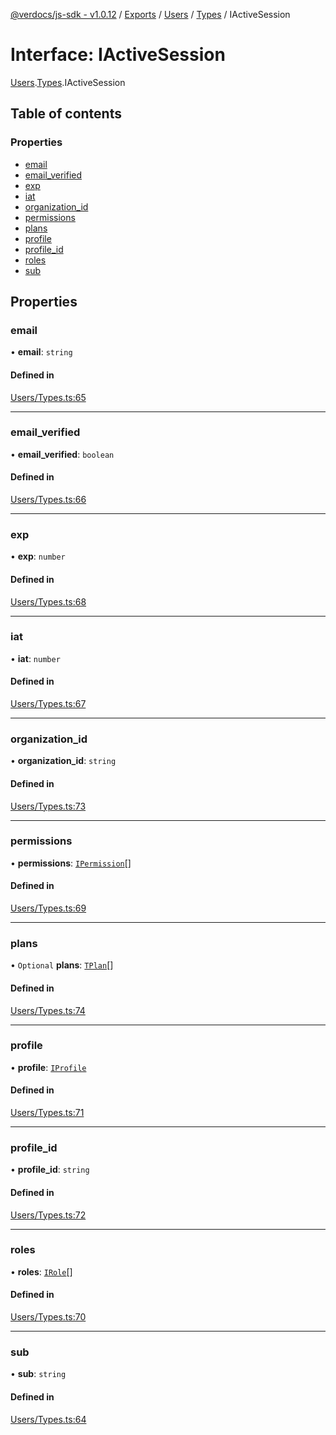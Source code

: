 [@verdocs/js-sdk - v1.0.12](../README.md) / [Exports](../modules.md) / [Users](../modules/Users.md) / [Types](../modules/Users.Types.md) / IActiveSession

# Interface: IActiveSession

[Users](../modules/Users.md).[Types](../modules/Users.Types.md).IActiveSession

## Table of contents

### Properties

- [email](Users.Types.IActiveSession.md#email)
- [email_verified](Users.Types.IActiveSession.md#email_verified)
- [exp](Users.Types.IActiveSession.md#exp)
- [iat](Users.Types.IActiveSession.md#iat)
- [organization_id](Users.Types.IActiveSession.md#organization_id)
- [permissions](Users.Types.IActiveSession.md#permissions)
- [plans](Users.Types.IActiveSession.md#plans)
- [profile](Users.Types.IActiveSession.md#profile)
- [profile_id](Users.Types.IActiveSession.md#profile_id)
- [roles](Users.Types.IActiveSession.md#roles)
- [sub](Users.Types.IActiveSession.md#sub)

## Properties

### email

• **email**: `string`

#### Defined in

[Users/Types.ts:65](https://github.com/Verdocs/js-sdk/blob/main/src/Users/Types.ts#L65)

___

### email\_verified

• **email\_verified**: `boolean`

#### Defined in

[Users/Types.ts:66](https://github.com/Verdocs/js-sdk/blob/main/src/Users/Types.ts#L66)

___

### exp

• **exp**: `number`

#### Defined in

[Users/Types.ts:68](https://github.com/Verdocs/js-sdk/blob/main/src/Users/Types.ts#L68)

___

### iat

• **iat**: `number`

#### Defined in

[Users/Types.ts:67](https://github.com/Verdocs/js-sdk/blob/main/src/Users/Types.ts#L67)

___

### organization\_id

• **organization\_id**: `string`

#### Defined in

[Users/Types.ts:73](https://github.com/Verdocs/js-sdk/blob/main/src/Users/Types.ts#L73)

___

### permissions

• **permissions**: [`IPermission`](Users.Types.IPermission.md)[]

#### Defined in

[Users/Types.ts:69](https://github.com/Verdocs/js-sdk/blob/main/src/Users/Types.ts#L69)

___

### plans

• `Optional` **plans**: [`TPlan`](../modules/Users.Types.md#tplan)[]

#### Defined in

[Users/Types.ts:74](https://github.com/Verdocs/js-sdk/blob/main/src/Users/Types.ts#L74)

___

### profile

• **profile**: [`IProfile`](Users.Types.IProfile.md)

#### Defined in

[Users/Types.ts:71](https://github.com/Verdocs/js-sdk/blob/main/src/Users/Types.ts#L71)

___

### profile\_id

• **profile\_id**: `string`

#### Defined in

[Users/Types.ts:72](https://github.com/Verdocs/js-sdk/blob/main/src/Users/Types.ts#L72)

___

### roles

• **roles**: [`IRole`](Users.Types.IRole.md)[]

#### Defined in

[Users/Types.ts:70](https://github.com/Verdocs/js-sdk/blob/main/src/Users/Types.ts#L70)

___

### sub

• **sub**: `string`

#### Defined in

[Users/Types.ts:64](https://github.com/Verdocs/js-sdk/blob/main/src/Users/Types.ts#L64)
